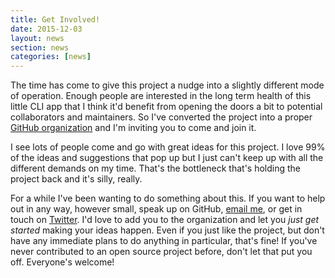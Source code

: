 ```yaml
---
title: Get Involved!
date: 2015-12-03
layout: news
section: news
categories: [news]
---
```


The time has come to give this project a nudge into a slightly different mode of
operation. Enough people are interested in the long term health of this little
CLI app that I think it'd benefit from opening the doors a bit to potential
collaborators and maintainers. So I've converted the project into a proper
[GitHub organization](https://github.com/hnrysmth) and I'm inviting you to
come and join it.

I see lots of people come and go with great ideas for this project. I love 99%
of the ideas and suggestions that pop up but I just can't keep up with all the
different demands on my time. That's the bottleneck that's holding the project
back and it's silly, really.

For a while I've been wanting to do something about this. If you want to help
out in any way, however small, speak up on GitHub, [email me](mailto:henry@henrysmith.org),
or get in touch on [Twitter](https://twitter.com/hnrysmth). I'd love to add you
to the organization and let you *just get started* making your ideas happen.
Even if you just like the project, but don't have any immediate plans to do
anything in particular, that's fine! If you've never contributed to an open
source project before, don't let that put you off. Everyone's welcome!


